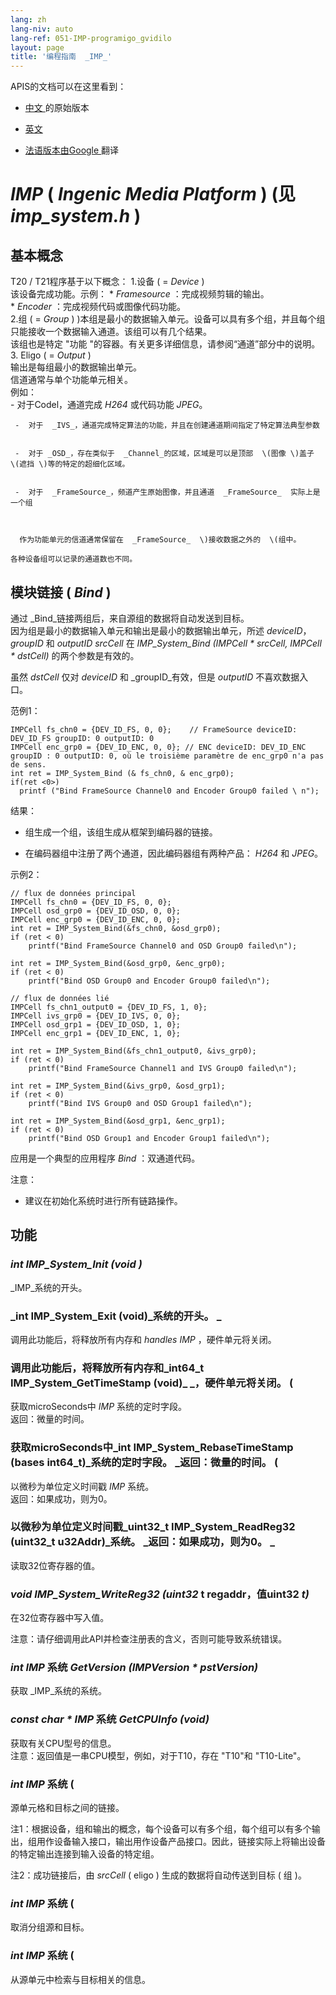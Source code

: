 ```yaml
---
lang: zh
lang-niv: auto
lang-ref: 051-IMP-programigo_gvidilo
layout: page
title: '编程指南  _IMP_'
---
```



APIS的文档可以在这里看到：  
* [ 中文 ](../../zh/includes.zh/html/)  的原始版本


* [ 英文 ](../../en/includes.en/html/)  


* [ 法语版本由Google  ](../../fr/includes.fr/html/)  翻译




# _IMP_   \(  _Ingenic Media Platform_  \)   \(见  _imp\_system.h_  \)

## 基本概念
T20 / T21程序基于以下概念： 
 1.设备  \( =  _Device_  \)    
该设备完成功能。示例： 
       *    _Framesource_ ：完成视频剪辑的输出。  
       *    _Encoder_ ：完成视频代码或图像代码功能。  
 2.组  \( =  _Group_  \) \)本组是最小的数据输入单元。设备可以具有多个组，并且每个组只能接收一个数据输入通道。该组可以有几个结果。   
     该组也是特定  "功能 "的容器。有关更多详细信息，请参阅“通道”部分中的说明。  
 3. Eligo   \( =  _Output_  \)    
输出是每组最小的数据输出单元。    
信道通常与单个功能单元相关。    
例如：  
     -  对于Codel，通道完成  _H264_  或代码功能  _JPEG_。  


     -  对于  _IVS_，通道完成特定算法的功能，并且在创建通道期间指定了特定算法典型参数


     -  对于 _OSD_，存在类似于  _Channel_的区域，区域是可以是顶部  \(图像 \)盖子  \(遮挡 \)等的特定的超细化区域。  


     -  对于  _FrameSource_，频道产生原始图像，并且通道  _FrameSource_  实际上是一个组 


    
      作为功能单元的信道通常保留在  _FrameSource_  \)接收数据之外的  \(组中。  

    各种设备组可以记录的通道数也不同。

## 模块链接  \(  _Bind_  \)

通过  _Bind_链接两组后，来自源组的数据将自动发送到目标。    
因为组是最小的数据输入单元和输出是最小的数据输出单元，所述  _deviceID_，  _groupID_  和  _outputID_    _srcCell_  在  _IMP\_System\_Bind \(IMPCell * srcCell, IMPCell * dstCell\)_  的两个参数是有效的。    

虽然  _dstCell_  仅对  _deviceID_  和  _groupID_有效，但是  _outputID_  不喜欢数据入口。  

范例1： 
```
IMPCell fs_chn0 = {DEV_ID_FS, 0, 0};    // FrameSource deviceID: DEV_ID_FS groupID: 0 outputID: 0
IMPCell enc_grp0 = {DEV_ID_ENC, 0, 0}; // ENC deviceID: DEV_ID_ENC groupID : 0 outputID: 0, où le troisième paramètre de enc_grp0 n'a pas de sens. 
int ret = IMP_System_Bind (& fs_chn0, & enc_grp0);
if(ret <0>)
  printf ("Bind FrameSource Channel0 and Encoder Group0 failed \ n");

```
结果：   
 * 组生成一个组，该组生成从框架到编码器的链接。 

* 在编码器组中注册了两个通道，因此编码器组有两种产品：  _H264_  和  _JPEG_。  



示例2：
```
// flux de données principal
IMPCell fs_chn0 = {DEV_ID_FS, 0, 0};
IMPCell osd_grp0 = {DEV_ID_OSD, 0, 0};
IMPCell enc_grp0 = {DEV_ID_ENC, 0, 0};
int ret = IMP_System_Bind(&fs_chn0, &osd_grp0);
if (ret < 0)
    printf("Bind FrameSource Channel0 and OSD Group0 failed\n");

int ret = IMP_System_Bind(&osd_grp0, &enc_grp0);
if (ret < 0)
    printf("Bind OSD Group0 and Encoder Group0 failed\n");

// flux de données lié 
IMPCell fs_chn1_output0 = {DEV_ID_FS, 1, 0};
IMPCell ivs_grp0 = {DEV_ID_IVS, 0, 0};
IMPCell osd_grp1 = {DEV_ID_OSD, 1, 0};
IMPCell enc_grp1 = {DEV_ID_ENC, 1, 0};

int ret = IMP_System_Bind(&fs_chn1_output0, &ivs_grp0);
if (ret < 0)
    printf("Bind FrameSource Channel1 and IVS Group0 failed\n");

int ret = IMP_System_Bind(&ivs_grp0, &osd_grp1);
if (ret < 0)
    printf("Bind IVS Group0 and OSD Group1 failed\n");

int ret = IMP_System_Bind(&osd_grp1, &enc_grp1);
if (ret < 0)
    printf("Bind OSD Group1 and Encoder Group1 failed\n");
```
应用是一个典型的应用程序  _Bind_ ：双通道代码。  

注意： 
  *  建议在初始化系统时进行所有链路操作。  

## 功能

### _int IMP\_System\_Init \(void \)_
  _IMP_系统的开头。  
### _int IMP\_System\_Exit \(void\)_系统的开头。 \_

调用此功能后，将释放所有内存和  _handles_   _IMP_  ，硬件单元将关闭。  

### 调用此功能后，将释放所有内存和_int64\_t IMP\_System\_GetTimeStamp \(void\)_ \_，硬件单元将关闭。  \(

获取microSeconds中  _IMP_  系统的定时字段。    
返回：微量的时间。 

### 获取microSeconds中_int IMP\_System\_RebaseTimeStamp \(bases int64\_t\)_系统的定时字段。 \_返回：微量的时间。  \(
以微秒为单位定义时间戳  _IMP_  系统。    
返回：如果成功，则为0。 

### 以微秒为单位定义时间戳_uint32\_t IMP\_System\_ReadReg32 \(uint32\_t u32Addr\)_系统。 \_返回：如果成功，则为0。 \_

读取32位寄存器的值。  

### _void IMP\_System\_WriteReg32 \(uint32_  t regaddr，值uint32  _t\)_
在32位寄存器中写入值。  

注意：请仔细调用此API并检查注册表的含义，否则可能导致系统错误。

### _int IMP_ 系统 _GetVersion \(IMPVersion * pstVersion\)_

获取  _IMP_系统的系统。  

### _const char * IMP_ 系统 _GetCPUInfo \(void\)_
获取有关CPU型号的信息。  
注意：返回值是一串CPU模型，例如，对于T10，存在 "T10"和 "T10-Lite"。

### _int IMP_ 系统  \(

源单元格和目标之间的链接。

注1：根据设备，组和输出的概念，每个设备可以有多个组，每个组可以有多个输出，组用作设备输入接口，输出用作设备产品接口。因此，链接实际上将输出设备的特定输出连接到输入设备的特定组。

注2：成功链接后，由  _srcCell_   (  eligo  )  生成的数据将自动传送到目标  ( 组 )。  

### _int IMP_ 系统  \(
取消分组源和目标。 

### _int IMP_ 系统  \(

从源单元中检索与目标相关的信息。

